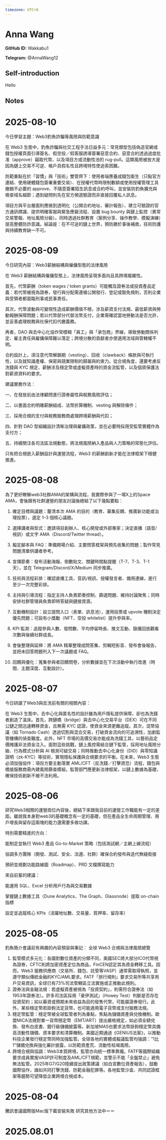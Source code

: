 ```yaml
---
timezone: UTC+8
---
```


# Anna Wang

**GitHub ID:** Wakkabu1

**Telegram:** @AnnaWang12

## Self-introduction

Hello

## Notes

<!-- Content_START -->
# 2025-08-10

今日學習主題：Web3釣魚詐騙等風險與防範意識

在 Web3 生態中，釣魚詐騙與社交工程手法日益多元：常見類型包括偽造官網或錢包授權頁面引導簽名、假空投／假客服誘導簽署惡意合約、惡意合約透過過度批准（approve）竊取代幣、以及項目方或流動性池的 rug-pull。這類風險被放大是因為鏈上交易不可逆、帳戶具假名性且跨境特性使追索困難。

防範重點在於「習慣」與「技術」雙管齊下：使用者端應養成錢包衛生（只點官方連結、使用硬體錢包簽署重要交易）、在授權代幣時限制數額或使用授權管理工具撤銷不必要的 approve、不隨意簽署陌生訊息或合約呼叫，並安裝防釣魚擴充與檢查域名細節；遇到疑問則先在官方頻道驗證而非直接回覆私人訊息。

項目方與平台層面則應做到透明化（公開合約地址、審計報告）、建立可驗證的官方通訊標識、提供明確客服與緊急應變流程、設置 bug bounty 與鏈上監控（異常交易警報、地址風險分級）。同時透過社群教育（案例分享、操作教學、模擬演練）提高整體防詐意識。結論是：在不可逆的鏈上世界，預防勝於事後補救，技術防護與持續教育缺一不可。

# 2025-08-09

今日研究內容：Web3薪酬結構與僱傭型態的法律風險 

在 Web3 薪酬結構與僱傭型態上，法律風險呈現多面向且具跨境複雜性。

首先，代幣薪酬（token wages / token grants）可能觸及證券法或投資產品定義：若代幣被視為證券，發行與分配需遵循公開發行、登記或豁免規則，否則企業與受領者都面臨刑事或民事責任。

其次，代幣波動與可變現性造成薪酬價值不穩，涉及薪資支付法規、最低薪資與勞動報酬保障問題；若以代幣部分代替法幣支付，企業需確認當地勞動法是否允許，並妥善處理稅務與社保代扣代繳義務。

再者，DAO 與去中心化協作常模糊「員工」與「承包商」界線，導致勞動關係判定、雇主責任與雇傭保障難以落定；跨境分散的貢獻者亦使適用法域與管轄權不明。

合約設計上，須注意代幣解鎖期（vesting）、回收（clawback）條款與可執行性，以及就知識產權、保密與競業限制的歸屬與約束力。從合規角度，還要考慮反洗錢與 KYC 規定、薪酬涉及穩定幣或虛擬資產時的資金流監管，以及個資保護法對薪資資料的要求。

建議實務作法：

一、在發放前由法律顧問進行證券屬性與稅務風險評估；

二、以書面合約明確薪酬組成、法幣折算機制、vesting 與解除條件；

三、採用合規的支付與稅務服務商處理跨境薪酬與代扣；

四、針對 DAO 型組織設計清晰治理與雇傭政策，並在必要時採用受監管實體作為支付方；

五、持續關注各司法區法規動態，將法規風險納入產品與人力策略的常態化評估。

只有把合規嵌入薪酬設計與運營流程，Web3 的薪酬創新才能在法律框架下穩健推進。

# 2025-08-08

為了更好瞭解web3社群AMA的架構與流程，我實際參與了一場X上的Space AMA，會後跟有社群運營的朋友討論後總結了以下幾點要點：

1. 確定目標與議題：釐清本次 AMA 的目的（教育、募集反饋、推廣新功能或治理投票），選定 1–3 個核心議題。

2. 選擇講者與型式：邀請項目創辦人、核心開發或外部專家；決定直播（語音/視訊）或文字 AMA（Discord/Twitter thread）。

3. 擬定腳本與 FAQ：準備開場介紹、主要問答框架與預先收集的問題；製作常見問題清單供講者參考。

4. 宣傳節奏：發布活動海報、倒數貼文、關鍵時間點提醒（T-7、T-3、T-1 天），並在 Telegram/Discord/X/Medium 同步推廣。

5. 技術與流程彩排：確認直播工具、音訊/視訊、授權發言者、備用連線，進行至少一次完整彩排。

6. 主持與引導流程：指定主持人負責節奏控制、篩選問題、維持討論聚焦；同時安排社群管理員負責即時答疑與鏈接資源。

7. 互動機制設計：設立提問入口（表單、訊息池），運用投票或 upvote 機制決定優先問題；可設有小獎勵（NFT、空投 whitelist）提升參與率。

8. KPI 監測：追蹤參與人數、發問數、平均停留時長、推文互動、錄播回放觀看次數與後續社群成長。

9. 會後整理與延伸：將 AMA 精華整理成問答集、剪輯短影音、發布會後報告，並把未回答問題列入下一次議題或 FAQ。

10. 回饋與優化：蒐集參與者回饋問卷，分析數據並在下次活動中執行改進（時間、主題深度、互動設計）。

# 2025-08-07

今日研讀了Web3與反洗前有關的相關內容：

在 Web3 生態中，去中心化與匿名性的設計雖為用戶隱私提供保障，卻也為洗錢者創造了溫床。首先，跨鏈橋（bridge）與去中心化交易平台（DEX）可在不同公鏈之間迅速轉移資金，且無需 KYC 認證，使資金來源更難追蹤。其次，混幣協議（如 Tornado Cash）透過切割與混合交易，打破資金流向的可追溯性，加劇監管機構的偵查難度。此外，NFT 市場的高價交易亦能成為洗錢工具，以藝術品定價掩護非法資金注入。面對這些挑戰，鏈上風控需結合鏈下監管，採用地址風險分級、行為模式分析與 AI 檢測可疑交易；同時推動去中心化身份（DID）與零知識證明（zk-KYC）等技術，實現隱私保護與合規要求的平衡。在未來，Web3 生態必須加強協作：項目方要主動落實 AML/CFT（反洗錢／打擊資恐）流程，錢包與橋接服務商需內建風險篩查模組，監管部門應更新法律框架，以鏈上數據為基礎，確保技術創新不被不法利用。

# 2025-08-06

研究Web3相關的運營崗位內容後，總結下來跟我目前的運營工作職能有一定的差距。雖說我本身對web3的基礎概念有一定的基礎，但在產品全生命周期管理、用戶增長與留存這兩塊的能力還需要多做功課。

特別需要精進的方向：

能制定並執行 Web3 產品 Go-to-Market 策略（包括測試網／主網上線流程）

協調多方團隊（開發、測試、安全、法遵、社群）確保合約發布與迭代無縫銜接

預研並規劃功能路線圖（Roadmap）、PRD 文檔撰寫能力

來自前輩的建議：

能運用 SQL、Excel 分析用戶行為與交易數據

掌握鏈上數據工具（Dune Analytics、The Graph、Glassnode）提取 on-chain 指標

設定並追蹤核心 KPIs（活躍地址數、交易量、質押率、留存率）

# 2025-08-05

釣魚簡介會議前有興趣的內容預習與筆記：
全球 Web3 合規與法律風險總覽
1. 監管模式多元化：各國對數位資產的分類不同，美國SEC將大部分ICO代幣視為證券，CFTC則將加密資產定位為商品，FinCEN認定其為資金轉移工具。因而，Web3 服務供應商（交易所、錢包、託管等VASP）通常需取得執照，並遵守類似傳統金融的KYC/AML要求。FATF「旅行規則」要求交易所等共享用戶交易資訊，全球已有73%司法管轄區立法實施或正推動此規則。
2. 證券法與金融法規：若虛擬資產被視為「投資契約」，則需符合證券法（如1953年證券法）。許多司法區採用「豪伊測試」（Howey Test）判斷是否存在投資契約；如以募資或預期未來收益為目的發售代幣，可能屬證券發行。此外，某些穩定幣若掛鉤法定貨幣，也可能適用電子貨幣或支付服務法規。
3. 穩定幣監管：穩定幣被全球監管者列為重點，焦點為儲備資產與兌換機制。歐盟MiCA法規對單一貨幣穩定幣（EMT/ART）提出嚴格規定，如必須全額兌換、發布白皮書、銀行級儲備披露等。新加坡MAS也要求法幣掛鉤穩定幣具備高流動性儲備、資本要求和清算機制。美國近期通過《GENIUS法案》，以推動科技企業發行穩定幣同時加強監管。全球各地的實體或擬議監管均強調：“1比1”儲備兌換與強化審計披露，以防範資產荒、流動性枯竭風險。
4. 跨境合規與協調：Web3本質跨境，監管亦向統一標準靠攏。FATF等國際組織要求成員實施VASP許可制度及AML/CFT規範，並警示不能「全盤禁止」避免無法監管。2025年G7/G20陸續提出政策建議（如白宮數位資產報告），鼓勵國際協作，諸如共同打擊洗錢、防範金融犯罪等。各地監管沙盒、共同認證框架等趨勢可望降低企業跨境合規成本。

# 2025-08-04

騰訊會議國際版Mac版下載安裝失敗 研究其他方法中＝＝


# 2025.08.01


<!-- Content_END -->
